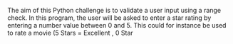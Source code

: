 The aim of this Python challenge is to validate a user input using a range check. In this program, the user will be asked to enter a star rating by entering a number value between 0 and 5. This could for instance be used to rate a movie (5 Stars = Excellent , 0 Star